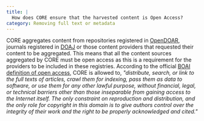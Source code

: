 ```yaml
---
title: |
  How does CORE ensure that the harvested content is Open Access?
category: Removing full text or metadata
---
```

CORE aggregates content from repositories registered in
[OpenDOAR](http://www.opendoar.org), journals registered
in [DOAJ](http://www.doaj.org) or those content providers that
requested their content to be aggregated. This means that all the
content sources aggregated by CORE must be open access as this is a
requirement for the providers to be included in these registries.
According to the official [BOAI definition of open
access](http://www.opensocietyfoundations.org/openaccess/boai-10-recommendations),
CORE is allowed to, _"distribute, search, or link to the full
texts of articles, crawl them for indexing, pass them as data
to software, or use them for any other lawful purpose, without
financial, legal, or technical barriers other than those
inseparable from gaining access to the Internet itself. The only
constraint on reproduction and distribution, and the only role for
copyright in this domain is to give authors control over the
integrity of their work and the right to be properly acknowledged
and cited."_
